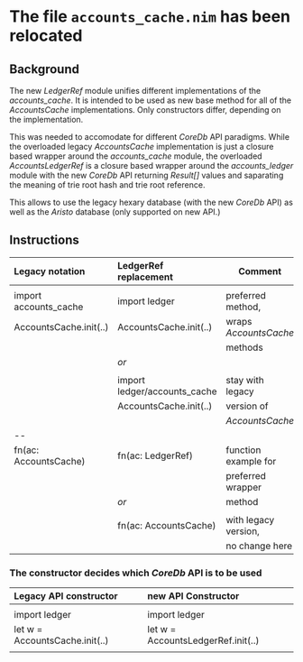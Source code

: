 The file `accounts_cache.nim` has been relocated
================================================

Background
----------

The new *LedgerRef* module unifies different implementations of the
*accounts_cache*. It is intended to be used as new base method for all of the
*AccountsCache* implementations. Only constructors differ, depending on the
implementation.

This was needed to accomodate for different *CoreDb* API paradigms. While the
overloaded legacy *AccountsCache* implementation is just a closure based
wrapper around the *accounts_cache* module, the overloaded *AccountsLedgerRef*
is a closure based wrapper around the *accounts_ledger* module with the new
*CoreDb* API returning *Result[]* values and saparating the meaning of trie
root hash and trie root reference.

This allows to use the legacy hexary database (with the new *CoreDb* API) as
well as the *Aristo* database (only supported on new API.)

Instructions
------------

| **Legacy notation**    | **LedgerRef replacement**     | **Comment**
|:-----------------------|:------------------------------|----------------------
|                        |                               |
| import accounts_cache  | import ledger                 | preferred method,
| AccountsCache.init(..) | AccountsCache.init(..)        | wraps *AccountsCache*
|                        |                               | methods
|                        | *or*                          |
|                        |                               |
|                        | import ledger/accounts_cache  | stay with legacy
|                        | AccountsCache.init(..)        |  version of
|                        |                               | *AccountsCache*
| --                     |                               |
| fn(ac: AccountsCache)  | fn(ac: LedgerRef)             | function example for
|                        |                               | preferred wrapper
|                        | *or*                          | method
|                        |                               |
|                        | fn(ac: AccountsCache)         | with legacy version,
|                        |                               | no change here


### The constructor decides which *CoreDb* API is to be used

| **Legacy API constructor**     | **new API Constructor**            |
|:-------------------------------|:-----------------------------------|
|                                |                                    |
| import ledger                  | import ledger                      |
| let w = AccountsCache.init(..) | let w = AccountsLedgerRef.init(..) |
|                                |                                    |

